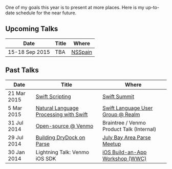 One of my goals this year is to present at more places. Here is my up-to-date schedule for the near future.

## Upcoming Talks

| Date        | Title | Where |
| ----------- | ----- | ----- |
| 15-18 Sep 2015 | TBA | [NSSpain][8] |

## Past Talks

| Date        | Title | Where |
| ----------- | ----- | ----- |
| 21 Mar 2015 | [Swift Scripting][7] | [Swift Summit][5] |
| 5 Mar 2015 | [Natural Language Processing with Swift][6] | [Swift Language User Group @ Realm][4] |
| 31 Jul 2014 | [Open-source @ Venmo][3] | Braintree / Venmo Product Talk (Internal) |
| 29 Jul 2014 | [Building DryDock on Parse][2] | [July Bay Area Parse Meetup][1] |
| 30 Jan 2014 | Lightning Talk: Venmo iOS SDK | [iOS Build-an-App Workshop (WWC)][0] |

[0]: http://www.meetup.com/Women-Who-Code-SF/events/161951762 "iOS Build-an-App Workshop"
[1]: http://www.meetup.com/Bay-Area-Parse-Developer-Meetup/events/192489622/ "July Bay Area Parse Meetup"
[2]: https://speakerdeck.com/ayanonagon/building-drydock-on-parse "Building DryDock on Parse"
[3]: https://speakerdeck.com/ayanonagon/open-source-at-venmo "Open-source @ Venmo"
[4]: http://www.meetup.com/swift-language/events/220351309/
[5]: https://www.swiftsummit.com
[6]: http://realm.io/news/natural-language-processing-with-swift/
[7]: https://realm.io/news/swift-scripting/
[8]: http://nsspain.com/2015/
